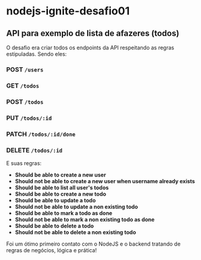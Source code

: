 # nodejs-ignite-desafio01

## API para exemplo de lista de afazeres (todos)

O desafio era criar todos os endpoints da API respeitando as regras estipuladas. Sendo eles:
### POST `/users`
### GET `/todos`
### POST `/todos`
### PUT `/todos/:id`
### PATCH `/todos/:id/done`
### DELETE `/todos/:id`

E suas regras:
- **Should be able to create a new user**
- **Should not be able to create a new user when username already exists**
- **Should be able to list all user's todos**
- **Should be able to create a new todo**
- **Should be able to update a todo**
- **Should not be able to update a non existing todo**
- **Should be able to mark a todo as done**
- **Should not be able to mark a non existing todo as done**
- **Should be able to delete a todo**
- **Should not be able to delete a non existing todo**

Foi um ótimo primeiro contato com o NodeJS e o backend tratando de regras de negócios, lógica e prática!
